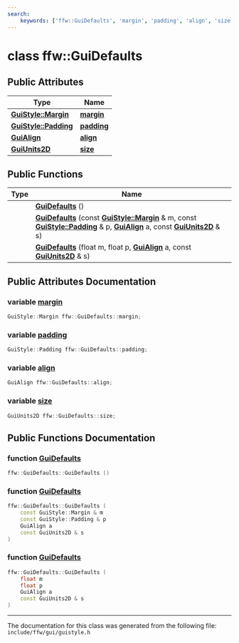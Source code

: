```yaml
---
search:
    keywords: ['ffw::GuiDefaults', 'margin', 'padding', 'align', 'size', 'GuiDefaults', 'GuiDefaults', 'GuiDefaults']
---
```


# class ffw::GuiDefaults

## Public Attributes

|Type|Name|
|-----|-----|
|**[GuiStyle::Margin](classffw_1_1_gui_style.md#1ae98f782a8de9d8eb37fc727ba8110ba1)**|[**margin**](classffw_1_1_gui_defaults.md#1aca078b07987e273872a173ad0fbf448c)|
|**[GuiStyle::Padding](classffw_1_1_gui_style.md#1a5f3ab2ae1509566f6558defc0ba1be6f)**|[**padding**](classffw_1_1_gui_defaults.md#1a8cfb2342ed7604da7ad2c3c93b2dfa43)|
|**[GuiAlign](group__gui_.md#ga98e6ace67ac3624f040ae5de12b2ca32)**|[**align**](classffw_1_1_gui_defaults.md#1a5f5e9362544ee604727916d2caf98358)|
|**[GuiUnits2D](classffw_1_1_gui_units2_d.md)**|[**size**](classffw_1_1_gui_defaults.md#1aba00481843e8f3473810348ac038616e)|


## Public Functions

|Type|Name|
|-----|-----|
||[**GuiDefaults**](classffw_1_1_gui_defaults.md#1ada508ba6b38e32f4aa1fa1c22fe9abf4) () |
||[**GuiDefaults**](classffw_1_1_gui_defaults.md#1a304a7b93632487d79fdd450dc77d10e0) (const **[GuiStyle::Margin](classffw_1_1_gui_style.md#1ae98f782a8de9d8eb37fc727ba8110ba1)** & m, const **[GuiStyle::Padding](classffw_1_1_gui_style.md#1a5f3ab2ae1509566f6558defc0ba1be6f)** & p, **[GuiAlign](group__gui_.md#ga98e6ace67ac3624f040ae5de12b2ca32)** a, const **[GuiUnits2D](classffw_1_1_gui_units2_d.md)** & s) |
||[**GuiDefaults**](classffw_1_1_gui_defaults.md#1acf90878c58e9eadadf5e598be11403f9) (float m, float p, **[GuiAlign](group__gui_.md#ga98e6ace67ac3624f040ae5de12b2ca32)** a, const **[GuiUnits2D](classffw_1_1_gui_units2_d.md)** & s) |


## Public Attributes Documentation

### variable <a id="1aca078b07987e273872a173ad0fbf448c" href="#1aca078b07987e273872a173ad0fbf448c">margin</a>

```cpp
GuiStyle::Margin ffw::GuiDefaults::margin;
```



### variable <a id="1a8cfb2342ed7604da7ad2c3c93b2dfa43" href="#1a8cfb2342ed7604da7ad2c3c93b2dfa43">padding</a>

```cpp
GuiStyle::Padding ffw::GuiDefaults::padding;
```



### variable <a id="1a5f5e9362544ee604727916d2caf98358" href="#1a5f5e9362544ee604727916d2caf98358">align</a>

```cpp
GuiAlign ffw::GuiDefaults::align;
```



### variable <a id="1aba00481843e8f3473810348ac038616e" href="#1aba00481843e8f3473810348ac038616e">size</a>

```cpp
GuiUnits2D ffw::GuiDefaults::size;
```



## Public Functions Documentation

### function <a id="1ada508ba6b38e32f4aa1fa1c22fe9abf4" href="#1ada508ba6b38e32f4aa1fa1c22fe9abf4">GuiDefaults</a>

```cpp
ffw::GuiDefaults::GuiDefaults ()
```



### function <a id="1a304a7b93632487d79fdd450dc77d10e0" href="#1a304a7b93632487d79fdd450dc77d10e0">GuiDefaults</a>

```cpp
ffw::GuiDefaults::GuiDefaults (
    const GuiStyle::Margin & m
    const GuiStyle::Padding & p
    GuiAlign a
    const GuiUnits2D & s
)
```



### function <a id="1acf90878c58e9eadadf5e598be11403f9" href="#1acf90878c58e9eadadf5e598be11403f9">GuiDefaults</a>

```cpp
ffw::GuiDefaults::GuiDefaults (
    float m
    float p
    GuiAlign a
    const GuiUnits2D & s
)
```





----------------------------------------
The documentation for this class was generated from the following file: `include/ffw/gui/guistyle.h`
